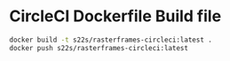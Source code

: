 # CircleCI Dockerfile Build file

```bash
docker build -t s22s/rasterframes-circleci:latest .
docker push s22s/rasterframes-circleci:latest
```
